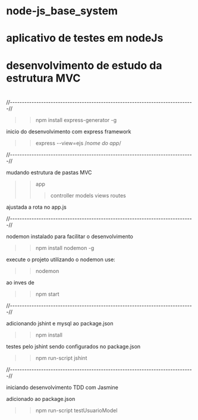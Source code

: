 # node-js_base_system

# aplicativo de testes em nodeJs
# desenvolvimento de estudo da estrutura MVC
#

//-----------------------------------------------------------------------------//

>> npm install express-generator -g

inicio do desenvolvimento com express framework

>> express --view=ejs /*nome do app*/

//-----------------------------------------------------------------------------//

mudando estrutura de pastas MVC

>> app
>>> controller
>>> models
>>> views
>>> routes

ajustada a rota no app.js

//-----------------------------------------------------------------------------//

nodemon instalado para facilitar o desenvolvimento

>> npm install nodemon -g

execute o projeto utilizando o nodemon use:

>> nodemon

ao inves de
>> npm start

//-----------------------------------------------------------------------------//

adicionando jshint e mysql ao package.json

>> npm install

testes pelo jshint sendo configurados no package.json

>> npm run-script jshint

//-----------------------------------------------------------------------------//

iniciando desenvolvimento TDD com Jasmine

adicionado ao package.json

>> npm run-script testUsuarioModel

